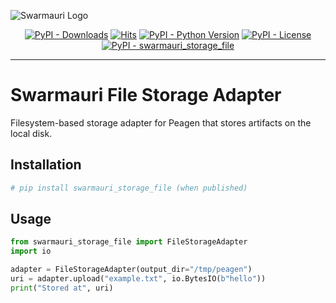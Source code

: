 ![Swarmauri Logo](https://res.cloudinary.com/dbjmpekvl/image/upload/v1730099724/Swarmauri-logo-lockup-2048x757_hww01w.png)

<p align="center">
    <a href="https://pypi.org/project/swarmauri_storage_file/">
        <img src="https://img.shields.io/pypi/dm/swarmauri_storage_file" alt="PyPI - Downloads"/></a>
    <a href="https://hits.sh/github.com/swarmauri/swarmauri-sdk/tree/master/pkgs/standards/swarmauri_storage_file/">
        <img alt="Hits" src="https://hits.sh/github.com/swarmauri/swarmauri-sdk/tree/master/pkgs/standards/swarmauri_storage_file.svg"/></a>
    <a href="https://pypi.org/project/swarmauri_storage_file/">
        <img src="https://img.shields.io/pypi/pyversions/swarmauri_storage_file" alt="PyPI - Python Version"/></a>
    <a href="https://pypi.org/project/swarmauri_storage_file/">
        <img src="https://img.shields.io/pypi/l/swarmauri_storage_file" alt="PyPI - License"/></a>
    <a href="https://pypi.org/project/swarmauri_storage_file/">
        <img src="https://img.shields.io/pypi/v/swarmauri_storage_file?label=swarmauri_storage_file&color=green" alt="PyPI - swarmauri_storage_file"/></a>

</p>

---

# Swarmauri File Storage Adapter

Filesystem-based storage adapter for Peagen that stores artifacts on the local disk.

## Installation

```bash
# pip install swarmauri_storage_file (when published)
```

## Usage

```python
from swarmauri_storage_file import FileStorageAdapter
import io

adapter = FileStorageAdapter(output_dir="/tmp/peagen")
uri = adapter.upload("example.txt", io.BytesIO(b"hello"))
print("Stored at", uri)
```

